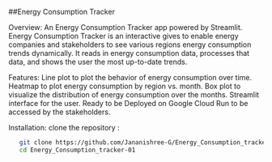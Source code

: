 ##Energy Consumption Tracker

Overview: 
An Energy Consumption Tracker app powered by Streamlit.
Energy Consumption Tracker is an interactive gives to enable energy companies and stakeholders to see various regions energy consumption trends dynamically. 
It reads in energy consumption data, processes that data, and shows the user the most up-to-date trends.

Features:
Line plot to plot the behavior of energy consumption over time.
Heatmap to plot energy consumption by region vs. month.
Box plot to visualize the distribution of energy consumption over the months.
Streamlit interface for the user.
Ready to be Deployed on Google Cloud Run to be accessed by the stakeholders.

Installation:
clone the repository :
```bash
   git clone https://github.com/Jananishree-G/Energy_Consumption_tracker-01.git
   cd Energy_Consumption_tracker-01
